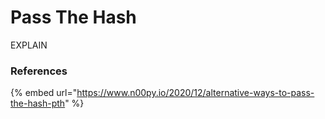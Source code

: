 # Pass The Hash

EXPLAIN

### References

{% embed url="https://www.n00py.io/2020/12/alternative-ways-to-pass-the-hash-pth" %}
